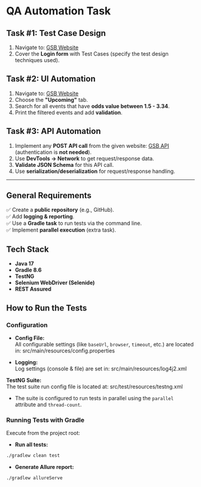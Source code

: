 # QA Automation Task

## Task #1: Test Case Design
1. Navigate to: [GSB Website](https://s.gsb.co.zm/)
2. Cover the **Login form** with Test Cases (specify the test design techniques used).

## Task #2: UI Automation
1. Navigate to: [GSB Website](https://s.gsb.co.zm/)
2. Choose the **"Upcoming"** tab.
3. Search for all events that have **odds value between 1.5 - 3.34**.
4. Print the filtered events and add **validation**.

## Task #3: API Automation
1. Implement any **POST API call** from the given website: [GSB API](https://s.gsb.co.zm/) (authentication is **not needed**).
2. Use **DevTools → Network** to get request/response data.
3. **Validate JSON Schema** for this API call.
4. Use **serialization/deserialization** for request/response handling.

---

## General Requirements
✅ Create a **public repository** (e.g., GitHub).  
✅ Add **logging & reporting**.  
✅ Use a **Gradle task** to run tests via the command line.  
✅ Implement **parallel execution** (extra task).

## Tech Stack
- **Java 17**
- **Gradle 8.6**
- **TestNG**
- **Selenium WebDriver (Selenide)**
- **REST Assured**  

## How to Run the Tests

### Configuration
- **Config File:**  
  All configurable settings (like `baseUrl`, `browser`, `timeout`, etc.) are located in: 
src/main/resources/config.properties

- **Logging:**  
  Log settings (console & file) are set in: src/main/resources/log4j2.xml

**TestNG Suite:**  
The test suite run config file is located at: src/test/resources/testng.xml

- The suite is configured to run tests in parallel using the `parallel` attribute and `thread-count`.

### Running Tests with Gradle
Execute from the project root:

- **Run all tests:**
```bash
./gradlew clean test
```

- **Generate Allure report:**
```bash
./gradlew allureServe
```

